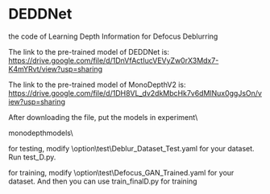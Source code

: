 # DEDDNet
the code of Learning Depth Information for Defocus Deblurring

The link to the pre-trained model of DEDDNet is:
https://drive.google.com/file/d/1DnVfActIucVEVyZw0rX3Mdx7-K4mYRvt/view?usp=sharing

The link to the pre-trained model of MonoDepthV2 is:
https://drive.google.com/file/d/1DH8VL_dv2dkMbcHk7v6dMlNux0ggJsOn/view?usp=sharing

After downloading the file, put the models in
experiment\

monodepthmodels\

for testing, modify \option\test\Deblur_Dataset_Test.yaml for your dataset. Run test_D.py.

for training, modify \option\test\Defocus_GAN_Trained.yaml for your dataset.
And then you can use train_finalD.py for training
